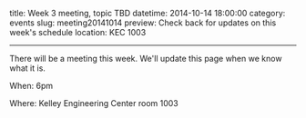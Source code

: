 title: Week 3 meeting, topic TBD
datetime: 2014-10-14 18:00:00
category: events
slug: meeting20141014
preview: Check back for updates on this week's schedule
location: KEC 1003

---

There will be a meeting this week. We'll update this page when we know what it is.

When: 6pm

Where: Kelley Engineering Center room 1003
